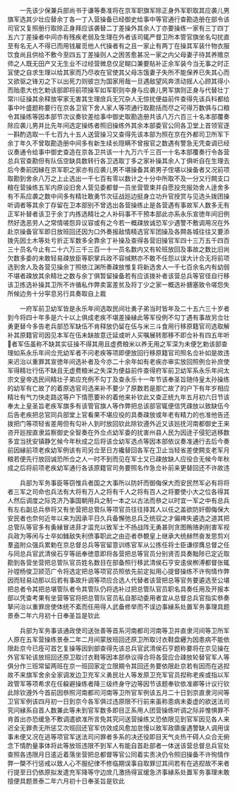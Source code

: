<!-- { "loadSidebar": true } -->
　　一先该少保兼兵部尚书于谦等奏准将在京军职旗军除正身外军职取其应袭儿男旗军选其少壮应替余丁各一丁入营操备已经御史给事中等官通行查勘造册在部令该司官又复照册行取除正身拜应该袭替二丁差操外其余人丁亦要操练一家有三丁四丁五六丁差操者中间亦有残疾老弱及生理在外者该司辄严督卫所本管官旗坐名勾扰直至有名无人不得已而用钱雇觅他人代操者有之且一家止有两丁在操其军装什物衣服饮食尚且供给不敷今至四五丁差操则人之困苦愈甚况一家之内父母妻子待其养赡京师之人既无田产又无生业不过经营微息仅足糊口兼要贴补正余军装今当无事之时正冝使之自求生理以给其家而乃尽收在官使其父母冻饿妻子失所不能保养已失其心而又欲驱之锋刃之下以出死力则彼岂为国家用哉一旦遇敌望风奔溃动揺人心顾其得小而贻患大也乞勅该部即将前项操军如军职则夲身与应袭儿男军旗则正身与代替壮丁常川征操其余释放寜家无害其生理庻兵无冗杂人无惊扰便益前件查得先该兵科都给事中叶盛题称要行在京各卫官下舍人家人等项通行取勘括而尽之可得万数俱与口粮令其操练等因本部节次议奏钦差给事中御史取勘造册共该八万六百三十名本部覆奏除应袭儿男并比先年间选定操练者照旧操练外其余本部委官公同各卫堂上首领官逐一斟酌选取一千七百九十五人送营操习又查得先该本部为照在京在外都司卫所军下余丁年久不曾取勘造册中间多有新生续长隠瞒不曾报官之数遇有警急无凭查调已经议奏通令给事中御史查造在京各卫共该一十九万六千三百一十名本部覆奏行令各营总兵官查勘但有队伍空缺具数转行各卫选取丁多之家补操其余人丁俱听自在生理去后今奏前因縁在京军职之家亦有应袭儿男不堪操备其弟男子侄堪以操备者又况前项取勘到舍余八万之上止选出一千七百有零以数计之十分中所取不及一分又行闗支口粮在营操练五军内原设旧舍人营见委都督一员坐营管束并自愿投充报効舍人逹舍多有不系应袭之数中间多有精壮敢勇节次征战廵边挺身立功升官授赏与见选头拨团操听调者等其余丁存留在卫本部别不曾选出各营操练止是各营遇有事故军人数多无有正军补替者该卫于余丁内拣选精壮之人补码事不干预本部此亦系永乐宣徳年间旧例然好逸恶劳人之常情嗟怨异议容或有之今若一概疎放诚恐军少遇警不敷调用况在外赴京操备官军即日放班回还因为口外奏报敌情精选官军团操及各闗各城往往又要添拨先因土木等处亏折正军数多全靠余丁补操及查得各营旧操官军四十三万五千四百三十员名今止有二十六万三千三百一十一员名数内又有轮班放回及事故之数比旧尚欠数多委的未敢轻易疎放臣等职掌兵政不容缄黙亦不敢不任怨以误大计合无将前项选到舍人及各营见操余丁照依江渊所奏疎放惟复将新选舍人一千七百余名内有幼弱不堪者疎放其余精壮之数与余丁俱暂留操备若有应该拨补者该营总兵等官径自行移该卫拣选补操其卫所不许循私作弊卖富差贫及将丁少之家一概选补搪塞致令嗟怨失所候边务十分寜息另行具奏取自上裁

　　一府军前卫幼军皆是永乐年间选取民间壮勇子弟当时皆年及二十五六三十岁者到今将四十年多是六十以上俱成老疾不堪差操縁此等军役例不勾丁遇有事故另佥壮勇更替今多告老兵部恐军缺伍不肯释放仍留在伍与米三斗食用行移原籍官司选取解补其原籍官司因见本军在伍未缺故意迁延或听人买嘱展转那移不即佥补有四五年听者军伍虽称不缺其实征操不得其用且虚费粮米以养无用之军深为未便乞勅该部查理如系永乐年间佥充幼军者不问老疾等项即便放回行移原籍官司照名佥补如是故违来迟治以重罪其宣徳年间选补者及今亦二十余年如有老疾亦审实放回照例佥补庶使军得精壮行伍不缺且无虚费粮米之失深为便益前件查得府军前卫幼军系永乐年间太宗文皇帝选民间精壮子弟应充例不勾丁及查永乐十一年节该奉圣旨随侍皇太孙操练的幼军有亡故了的着原选官司选来补不要少了原数若是那亡故了的户下有年岁相应精壮有气力快走路这等户下情愿要补的着他来补钦此又查正统九年五月初六日节该奉太上皇圣旨老疾军旗多有该管官旗人等作弊把总该部官辄便信凭疎放以致缺伍今后告老疾把总官同兵部堂上官看果不堪应役的具奏疎放或年老有精力的也准他告还拨把门等项轻省差用但有勾补人到时放回钦此除钦遵外近又该廵抚河南都御史王来咨开廵按直隶监察御史全智奏在外佥点幼军委的扰害州县人民为因逹子侵犯逃移数多宜当抚安镇静乞候今年秋成之后将该佥幼军选点等因本部依议奏准通行去后今奏前因縁前项老疾幼军例该有司另佥至日方纔替回各军在卫止当轻省差使闗支老军月粮若便先行放回诚恐所佥之人一时不到而见在军士又已疎放缺人应役合无候今年秋成之后将前项老疾幼军通行各该原籍官司务要照名作急佥补前来更替回还不许故违

　　兵部为军务事臣等窃惟兵者国之大事所以防奸而御侮保大而安民然军必有将将者三军之司命也兵法有大将有万人之将有千人之将有百人之将要使小大之位各得其人然后调度之际克济乃事国朝用兵之制一本之以古法而叅之以时宜一军之中有总兵有左右副总兵叅将又有坐营把总管队等项官员往往择其人以任之盖欲防奸御侮保大安民者也奈何近年以来为因承平日久兵备懈弛总兵乏统驭之才偏禆失遴选之道其把总管队等官多有夤縁冒进菲才滥充以致军士不扬战阵无勇甚则贪图贿赂剥削害军视兵政为等闲与士卒如雠敌失利偾事职此之由迩者恭覩皇上继承大统赫然奋发思剪刈羣盗附众强兵累勅在京总督总兵等官留意训练官军从公拣任将士臣谦缪膺总督之任与同总兵官武清侯石亨等祇奉徳意即将各营把总等官员分别贤否具奏黜陟已定近取勘到各营坐营把总管队官员姓名数目在部备照行移武清侯石亨安逺侯栁溥都督张辄孙镗杨俊卫颕范广令将选定把总等项官员照依先前定拟用心提督操练不许徇情作弊因而轻易动那以后若有事故升调等项应合选人代替者该营把总等官务要遴选至公堪把总者令其把总堪管队者令其管队仍将选补过把总管队官员职名具奏任用及开报本部以凭查考果有坐营等官将把总管队官员私自那动委用者宜从总督总兵官指实叅奏拏问治以重罪庻使体统不紊而任用得人武备修举而不误边事縁系处置军务事理具题景泰二年六月初十日奉圣旨是钦此

　　兵部为军务事该通政使司送张善等首系河南都司河南等卫并直隶河间等卫所军人原在五军营操练景泰二年二月间蒙放班回还原卫所取讨衣鞋盘纒为因患病不能依限赴京今已痊可首乞复操等因到部查得先该总兵官武清侯石亨题称要将在京见操在外官军轮该放班回还原卫取讨衣鞋等因本部叅议得合将各营应合疎放轮替官军人等俱分作三班常留两班在京一班回家定立限期令其回还务要依限赴京若有因而在逃揑故不来旗军舍余全家调发边卫充军义勇民壮人等发原卫充军官员揑称老疾或指以军政管军等项希求在任躱避操练者降三级终身守边等因节该题奉钦依准卿等计议行钦此除钦遵外今首前因叅照河南都司河南等卫所官军例该五月二十日到京直隶河间等卫官军例该四月初一日到京今各军俱过违原限不行前来虽称患病未委虚的欲送法司究问縁系自首人数兼此等未到官军数多即目正系用人团营操练听调之际非惟惧罪不肯首出亦恐缓急不敷调遣欲准所言免其究问送营操练又恐依限见到官军因见各人来迟全无罪责无所惩艾次班回还官军仿效成风愈加怠慢以致军政隳废遇警缺人调用误事未便又况在逃等项官军送法司问罪者多系的决还役即目天气炎热干碍人众合无俯念下情酌量事体将此等放班违限不到军人有能自首赴部者一体送该营总督总兵官处查照各违限月日逺近着落坐营把总都督等官公同着实责决仍令照旧操备不许徇情作弊一槩不行惩戒以致人心不服纪律不修临期误事自取罪愆其间若有在逃揑故不来者行提至日仍依原拟发遣充军降等守边庻几激扬得冝缓急济事縁系处置军务事理未敢擅便具题景泰二年六月初十日奉圣旨是钦此

